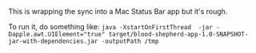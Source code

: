 This is wrapping the sync into a Mac Status Bar app but it's rough.

To run it, do something like:
```java -XstartOnFirstThread  -jar -Dapple.awt.UIElement="true" target/blood-shepherd-app-1.0-SNAPSHOT-jar-with-dependencies.jar -outputPath /tmp```
